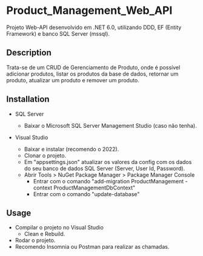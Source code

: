 # Product_Management_Web_API
Projeto Web-API desenvolvido em .NET 6.0, utilizando DDD, EF (Entity Framework) e banco SQL Server (mssql).

## Description
Trata-se de um CRUD de Gerenciamento de Produto, onde é possível adicionar produtos, listar os produtos da base de dados, retornar um produto, atualizar um produto e remover um produto.

## Installation
- SQL Server
    - Baixar o Microsoft SQL Server Management Studio (caso não tenha).
 
- Visual Studio
    - Baixar e instalar (recomendo o 2022).
    - Clonar o projeto.
    - Em "appsettings.json" atualizar os valores da config com os dados do seu banco de dados SQL Server (Server, User Id, Password).
    - Abrir Tools > NuGet Package Manager > Package Manager Console
      - Entrar com o comando "add-migration ProductManagement -context ProductManagementDbContext"
      - Entrar com o comando "update-database"

## Usage
- Compilar o projeto no Visual Studio
    - Clean e Rebuild.
- Rodar o projeto.
- Recomendo Insomnia ou Postman para realizar as chamadas.
